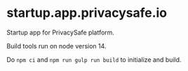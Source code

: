 # startup.app.privacysafe.io

Startup app for PrivacySafe platform.

Build tools run on node version 14.

Do `npm ci` and `npm run gulp run build` to initialize and build.
